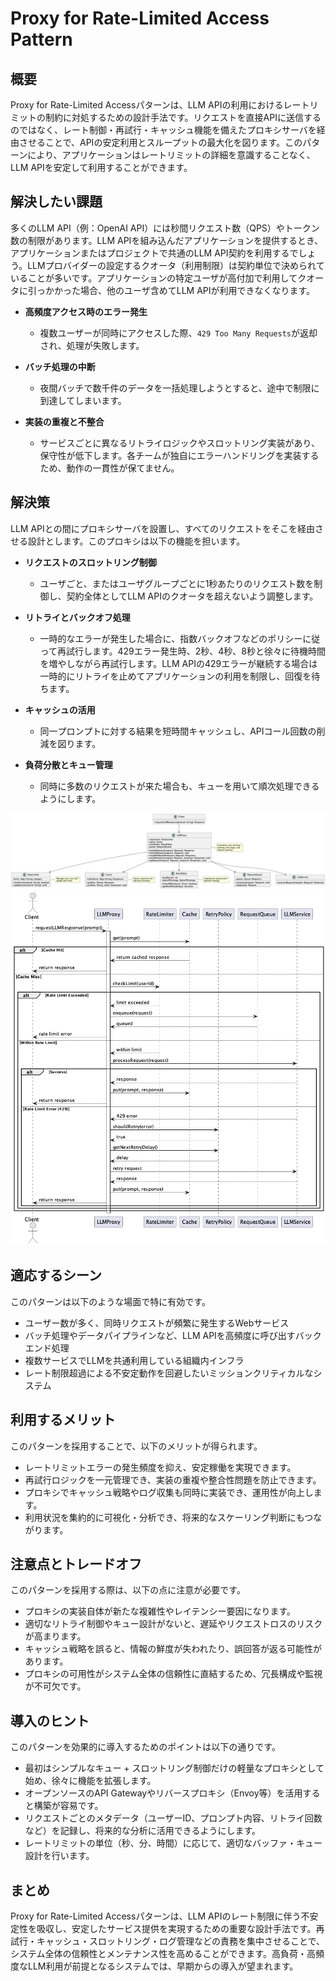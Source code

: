 # Proxy for Rate-Limited Access Pattern

## 概要

Proxy for Rate-Limited Accessパターンは、LLM APIの利用におけるレートリミットの制約に対処するための設計手法です。リクエストを直接APIに送信するのではなく、レート制御・再試行・キャッシュ機能を備えたプロキシサーバを経由させることで、APIの安定利用とスループットの最大化を図ります。このパターンにより、アプリケーションはレートリミットの詳細を意識することなく、LLM APIを安定して利用することができます。

## 解決したい課題

多くのLLM API（例：OpenAI API）には秒間リクエスト数（QPS）やトークン数の制限があります。LLM APIを組み込んだアプリケーションを提供するとき、アプリケーションまたはプロジェクトで共通のLLM API契約を利用するでしょう。LLMプロバイダーの設定するクオータ（利用制限）は契約単位で決められていることが多いです。アプリケーションの特定ユーザが高付加で利用してクオータに引っかかった場合、他のユーザ含めてLLM APIが利用できなくなります。

- **高頻度アクセス時のエラー発生**
  - 複数ユーザーが同時にアクセスした際、`429 Too Many Requests`が返却され、処理が失敗します。

- **バッチ処理の中断**
  - 夜間バッチで数千件のデータを一括処理しようとすると、途中で制限に到達してしまいます。

- **実装の重複と不整合**
  - サービスごとに異なるリトライロジックやスロットリング実装があり、保守性が低下します。各チームが独自にエラーハンドリングを実装するため、動作の一貫性が保てません。

## 解決策

LLM APIとの間にプロキシサーバを設置し、すべてのリクエストをそこを経由させる設計とします。このプロキシは以下の機能を担います。

- **リクエストのスロットリング制御**
  - ユーザごと、またはユーザグループごとに1秒あたりのリクエスト数を制御し、契約全体としてLLM APIのクオータを超えないよう調整します。

- **リトライとバックオフ処理**
  - 一時的なエラーが発生した場合に、指数バックオフなどのポリシーに従って再試行します。429エラー発生時、2秒、4秒、8秒と徐々に待機時間を増やしながら再試行します。LLM APIの429エラーが継続する場合は一時的にリトライを止めてアプリケーションの利用を制限し、回復を待ちます。

- **キャッシュの活用**
  - 同一プロンプトに対する結果を短時間キャッシュし、APIコール回数の削減を図ります。

- **負荷分散とキュー管理**
  - 同時に多数のリクエストが来た場合も、キューを用いて順次処理できるようにします。

![img](uml/images/proxy_for_rate_limited_access_pattern_class_diagram.png)
![img](uml/images/proxy_for_rate_limited_access_pattern_sequence_diagram.png)

## 適応するシーン

このパターンは以下のような場面で特に有効です。

- ユーザー数が多く、同時リクエストが頻繁に発生するWebサービス
- バッチ処理やデータパイプラインなど、LLM APIを高頻度に呼び出すバックエンド処理
- 複数サービスでLLMを共通利用している組織内インフラ
- レート制限超過による不安定動作を回避したいミッションクリティカルなシステム

## 利用するメリット

このパターンを採用することで、以下のメリットが得られます。

- レートリミットエラーの発生頻度を抑え、安定稼働を実現できます。
- 再試行ロジックを一元管理でき、実装の重複や整合性問題を防止できます。
- プロキシでキャッシュ戦略やログ収集も同時に実装でき、運用性が向上します。
- 利用状況を集約的に可視化・分析でき、将来的なスケーリング判断にもつながります。

## 注意点とトレードオフ

このパターンを採用する際は、以下の点に注意が必要です。

- プロキシの実装自体が新たな複雑性やレイテンシー要因になります。
- 適切なリトライ制御やキュー設計がないと、遅延やリクエストロスのリスクが高まります。
- キャッシュ戦略を誤ると、情報の鮮度が失われたり、誤回答が返る可能性があります。
- プロキシの可用性がシステム全体の信頼性に直結するため、冗長構成や監視が不可欠です。

## 導入のヒント

このパターンを効果的に導入するためのポイントは以下の通りです。

- 最初はシンプルなキュー + スロットリング制御だけの軽量なプロキシとして始め、徐々に機能を拡張します。
- オープンソースのAPI Gatewayやリバースプロキシ（Envoy等）を活用すると構築が容易です。
- リクエストごとのメタデータ（ユーザーID、プロンプト内容、リトライ回数など）を記録し、将来的な分析に活用できるようにします。
- レートリミットの単位（秒、分、時間）に応じて、適切なバッファ・キュー設計を行います。

## まとめ

Proxy for Rate-Limited Accessパターンは、LLM APIのレート制限に伴う不安定性を吸収し、安定したサービス提供を実現するための重要な設計手法です。再試行・キャッシュ・スロットリング・ログ管理などの責務を集中させることで、システム全体の信頼性とメンテナンス性を高めることができます。高負荷・高頻度なLLM利用が前提となるシステムでは、早期からの導入が望まれます。
